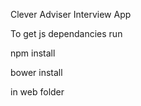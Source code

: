 Clever Adviser Interview App

To get js dependancies run 

npm install

bower install

in web folder

